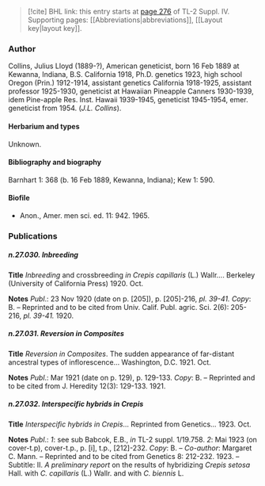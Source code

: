 > [!cite] BHL link: this entry starts at [page 276](https://www.biodiversitylibrary.org/item/103860#page/286/mode/1up) of TL-2 Suppl. IV.
> Supporting pages: [[Abbreviations|abbreviations]], [[Layout key|layout key]].

### Author

Collins, Julius Lloyd (1889-?), American geneticist, born 16 Feb 1889 at Kewanna, Indiana, B.S. California 1918, Ph.D. genetics 1923, high school Oregon (Prin.) 1912-1914, assistant genetics California 1918-1925, assistant professor 1925-1930, geneticist at Hawaiian Pineapple Canners 1930-1939, idem Pine-apple Res. Inst. Hawaii 1939-1945, geneticist 1945-1954, emer. geneticist from 1954. (*J.L. Collins*).

#### Herbarium and types

Unknown.

#### Bibliography and biography

Barnhart 1: 368 (b. 16 Feb 1889, Kewanna, Indiana); Kew 1: 590.

#### Biofile

- Anon., Amer. men sci. ed. 11: 942. 1965.

### Publications

##### n.27.030. Inbreeding

**Title**
*Inbreeding* and crossbreeding *in Crepis capillaris* (L.) Wallr.... Berkeley (University of California Press) 1920. Oct.

**Notes**
*Publ*.: 23 Nov 1920 (date on p. \[205\]), p. \[205\]-216, *pl. 39-41.* *Copy*: B. – Reprinted and to be cited from Univ. Calif. Publ. agric. Sci. 2(6): 205-216, *pl. 39-41.* 1920.

##### n.27.031. Reversion in Composites

**Title**
*Reversion in Composites*. The sudden appearance of far-distant ancestral types of inflorescence... Washington, D.C. 1921. Oct.

**Notes**
*Publ*.: Mar 1921 (date on p. 129), p. 129-133. *Copy*: B. – Reprinted and to be cited from J. Heredity 12(3): 129-133. 1921.

##### n.27.032. Interspecific hybrids in Crepis

**Title**
*Interspecific hybrids in Crepis*... Reprinted from Genetics... 1923. Oct.

**Notes**
*Publ*.: *1*: see sub Babcok, E.B., *in* TL-2 suppl. 1/19.758.
*2*: Mai 1923 (on cover-t.p), cover-t.p., p. \[i\], t.p., \[212\]-232. *Copy*: B. – *Co-author*: Margaret C. Mann. – Reprinted and to be cited from Genetics 8: 212-232. 1923. – Subtitle: II. *A preliminary report* on the results of hybridizing *Crepis setosa* Hall. with *C. capillaris* (L.) Wallr. and with *C. biennis* L.


